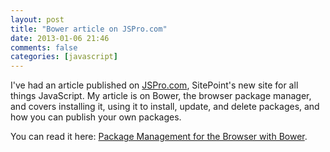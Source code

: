 ```yaml
---
layout: post
title: "Bower article on JSPro.com"
date: 2013-01-06 21:46
comments: false
categories: [javascript]
---
```


I've had an article published on [JSPro.com](http://JSPro.com), SitePoint's new
site for all things JavaScript. My article is on Bower, the browser package
manager, and covers installing it, using it to install, update, and
delete packages, and how you can publish your own packages. 

You can read it here: [Package Management for the Browser with
Bower](http://jspro.com/toolsandlibraries/package-management-for-the-browser-with-bower/).
